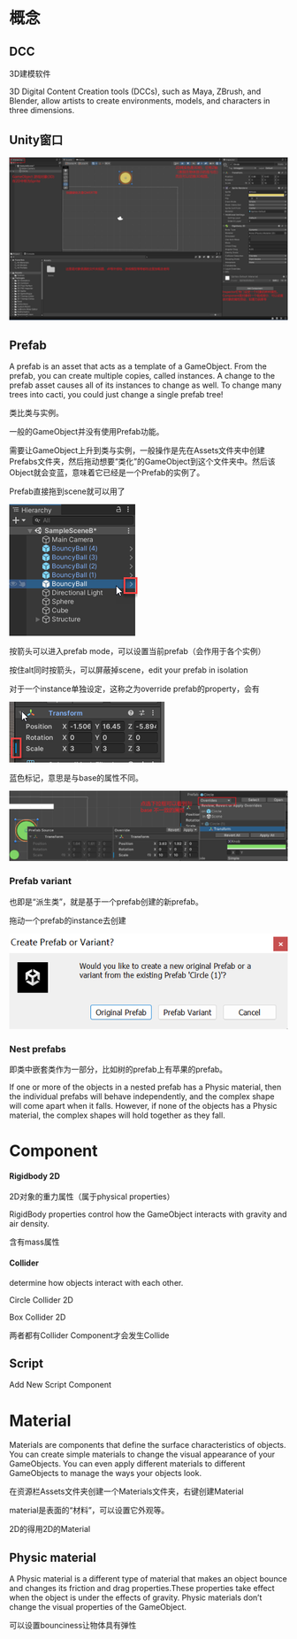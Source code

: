 # 概念

## DCC

3D建模软件

3D Digital Content Creation tools (DCCs), such as Maya, ZBrush, and Blender, allow artists to create environments, models, and characters in three dimensions.

## Unity窗口

![图形用户界面, 文本, 应用程序 描述已自动生成](../attachments/ab8ec0d80f4481660290e9918e789cc7.png)

## Prefab

A prefab is an asset that acts as a template of a GameObject. From the prefab, you can create multiple copies, called instances. A change to the prefab asset causes all of its instances to change as well. To change many trees into cacti, you could just change a single prefab tree!

类比类与实例。

一般的GameObject并没有使用Prefab功能。

需要让GameObject上升到类与实例，一般操作是先在Assets文件夹中创建Prefabs文件夹，然后拖动想要“类化”的GameObject到这个文件夹中。然后该Object就会变蓝，意味着它已经是一个Prefab的实例了。

Prefab直接拖到scene就可以用了

![](../attachments/21200b1442ba9ab45785543d25cac282.png)

按箭头可以进入prefab mode，可以设置当前prefab（会作用于各个实例）

按住alt同时按箭头，可以屏蔽掉scene，edit your prefab in isolation

对于一个instance单独设定，这称之为override prefab的property，会有

![](../attachments/a48cf016730f08756c4ae89a2451d9d6.png)

蓝色标记，意思是与base的属性不同。

![](../attachments/8a6f7bbf7900b6945cd443e11584d7c7.png)

### Prefab variant

也即是“派生类”，就是基于一个prefab创建的新prefab。

拖动一个prefab的instance去创建

![](../attachments/210a3a3456ff27d20f9cd4152f1b44f0.png)

### Nest prefabs

即类中嵌套类作为一部分，比如树的prefab上有苹果的prefab。

If one or more of the objects in a nested prefab has a Physic material, then the individual prefabs will behave independently, and the complex shape will come apart when it falls. However, if none of the objects has a Physic material, the complex shapes will hold together as they fall.

# Component

#### Rigidbody 2D

2D对象的重力属性（属于physical properties）

RigidBody properties control how the GameObject interacts with gravity and air density.

含有mass属性

#### Collider

determine how objects interact with each other.

Circle Collider 2D

Box Collider 2D

两者都有Collider Component才会发生Collide

## Script

Add New Script Component

# Material

Materials are components that define the surface characteristics of objects. You can create simple materials to change the visual appearance of your GameObjects. You can even apply different materials to different GameObjects to manage the ways your objects look.

在资源栏Assets文件夹创建一个Materials文件夹，右键创建Material

material是表面的“材料”，可以设置它外观等。

2D的得用2D的Material

## Physic material

A Physic material is a different type of material that makes an object bounce and changes its friction and drag properties.These properties take effect when the object is under the effects of gravity. Physic materials don’t change the visual properties of the GameObject.

可以设置bounciness让物体具有弹性
